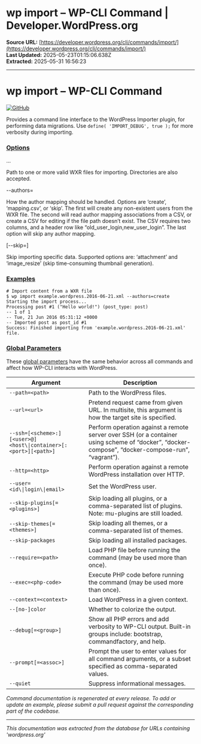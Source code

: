 # wp import – WP-CLI Command | Developer.WordPress.org

**Source URL:** [https://developer.wordpress.org/cli/commands/import/](https://developer.wordpress.org/cli/commands/import/)  
**Last Updated:** 2025-05-23T01:15:06.638Z  
**Extracted:** 2025-05-31 16:56:23

---

# wp import – WP-CLI Command

[![GitHub](https://make.wordpress.org/cli/wp-content/plugins/wporg-cli/assets/images/github-mark.svg)](https://github.com/wp-cli/import-command)

Provides a command line interface to the WordPress Importer plugin, for performing data migrations. Use `define( 'IMPORT_DEBUG', true );` for more verbosity during importing.

### [Options](#options)

<file>…

Path to one or more valid WXR files for importing. Directories are also accepted.

\--authors=<authors>

How the author mapping should be handled. Options are ‘create’, ‘mapping.csv’, or ‘skip’. The first will create any non-existent users from the WXR file. The second will read author mapping associations from a CSV, or create a CSV for editing if the file path doesn’t exist. The CSV requires two columns, and a header row like “old\_user\_login,new\_user\_login”. The last option will skip any author mapping.

\[--skip=<data-type>\]

Skip importing specific data. Supported options are: ‘attachment’ and ‘image\_resize’ (skip time-consuming thumbnail generation).

### [Examples](#examples)

```
# Import content from a WXR file
$ wp import example.wordpress.2016-06-21.xml --authors=create
Starting the import process...
Processing post #1 ("Hello world!") (post_type: post)
-- 1 of 1
-- Tue, 21 Jun 2016 05:31:12 +0000
-- Imported post as post_id #1
Success: Finished importing from 'example.wordpress.2016-06-21.xml' file.
```

### [Global Parameters](#global-parameters)

These [global parameters](https://make.wordpress.org/cli/handbook/config/) have the same behavior across all commands and affect how WP-CLI interacts with WordPress.

| **Argument** | **Description** |
| --- | --- |
| `--path=<path>` | Path to the WordPress files. |
| `--url=<url>` | Pretend request came from given URL. In multisite, this argument is how the target site is specified. |
| `--ssh=[<scheme>:][<user>@]<host\\|container>[:<port>][<path>]` | Perform operation against a remote server over SSH (or a container using scheme of “docker”, “docker-compose”, “docker-compose-run”, “vagrant”). |
| `--http=<http>` | Perform operation against a remote WordPress installation over HTTP. |
| `--user=<id\\|login\\|email>` | Set the WordPress user. |
| `--skip-plugins[=<plugins>]` | Skip loading all plugins, or a comma-separated list of plugins. Note: mu-plugins are still loaded. |
| `--skip-themes[=<themes>]` | Skip loading all themes, or a comma-separated list of themes. |
| `--skip-packages` | Skip loading all installed packages. |
| `--require=<path>` | Load PHP file before running the command (may be used more than once). |
| `--exec=<php-code>` | Execute PHP code before running the command (may be used more than once). |
| `--context=<context>` | Load WordPress in a given context. |
| `--[no-]color` | Whether to colorize the output. |
| `--debug[=<group>]` | Show all PHP errors and add verbosity to WP-CLI output. Built-in groups include: bootstrap, commandfactory, and help. |
| `--prompt[=<assoc>]` | Prompt the user to enter values for all command arguments, or a subset specified as comma-separated values. |
| `--quiet` | Suppress informational messages. |

_Command documentation is regenerated at every release. To add or update an example, please submit a pull request against the corresponding part of the codebase._

---

*This documentation was extracted from the database for URLs containing 'wordpress.org'*
